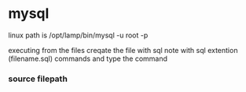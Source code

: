 # mysql

linux path is /opt/lamp/bin/mysql -u root -p


executing from the files 
  creqate the file with sql note with sql extention (filename.sql) commands
      and type the command 
### source filepath
